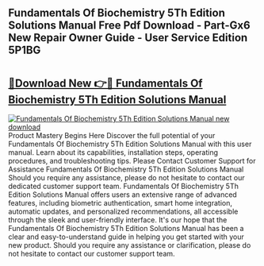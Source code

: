 ## Fundamentals Of Biochemistry 5Th Edition Solutions Manual Free Pdf Download - Part-Gx6 New Repair Owner Guide - User Service Edition 5P1BG

# <h2><a href="http://bc40146.oget.top/?id=Fundamentals+Of+Biochemistry+5Th+Edition+Solutions+Manual">🔗Download New 👉🔴 Fundamentals Of Biochemistry 5Th Edition Solutions Manual</a></h2>

[![Fundamentals Of Biochemistry 5Th Edition Solutions Manual new download](https://i.imgur.com/5g1atiW.png)](http://bc40146.oget.top/?id=Fundamentals+Of+Biochemistry+5Th+Edition+Solutions+Manual)
Product Mastery Begins Here Discover the full potential of your Fundamentals Of Biochemistry 5Th Edition Solutions Manual with this user manual. Learn about its capabilities, installation steps, operating procedures, and troubleshooting tips. Please Contact Customer Support for Assistance Fundamentals Of Biochemistry 5Th Edition Solutions Manual Should you require any assistance, please do not hesitate to contact our dedicated customer support team. Fundamentals Of Biochemistry 5Th Edition Solutions Manual offers users an extensive range of advanced features, including biometric authentication, smart home integration, automatic updates, and personalized recommendations, all accessible through the sleek and user-friendly interface. It's our hope that the Fundamentals Of Biochemistry 5Th Edition Solutions Manual has been a clear and easy-to-understand guide in helping you get started with your new product. Should you require any assistance or clarification, please do not hesitate to contact our customer support team.
